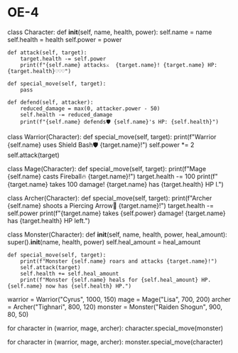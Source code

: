 # OE-4

class Character:
    def __init__(self, name, health, power):
        self.name = name
        self.health = health
        self.power = power

    def attack(self, target):
        target.health -= self.power
        print(f"{self.name} attacks⚔️  {target.name}! {target.name} HP: {target.health}♡♡♡")

    def special_move(self, target):
        pass
    
    def defend(self, attacker):
        reduced_damage = max(0, attacker.power - 50)
        self.health -= reduced_damage
        print(f"{self.name} defends🛡 {self.name}'s HP: {self.health}")


class Warrior(Character):
    def special_move(self, target):
        print(f"Warrior {self.name} uses Shield Bash🛡  {target.name}!")
        self.power *= 2
        self.attack(target)


class Mage(Character):
    def special_move(self, target):
        print(f"Mage {self.name} casts Fireball🔥  {target.name}!")
        target.health -= 100
        print(f"{target.name} takes 100 damage! {target.name} has {target.health} HP l.")


class Archer(Character):
    def special_move(self, target):
        print(f"Archer {self.name} shoots a Piercing Arrow🏹  {target.name}!")
        target.health -= self.power
        print(f"{target.name} takes {self.power} damage! {target.name} has {target.health} HP left.")


class Monster(Character):
    def __init__(self, name, health, power, heal_amount):
        super().__init__(name, health, power)
        self.heal_amount = heal_amount

    def special_move(self, target):
        print(f"Monster {self.name} roars and attacks {target.name}!")
        self.attack(target)
        self.health += self.heal_amount
        print(f"Monster {self.name} heals for {self.heal_amount} HP. {self.name} now has {self.health} HP.")

warrior = Warrior("Cyrus", 1000, 150)
mage = Mage("Lisa", 700, 200)
archer = Archer("Tighnari", 800, 120)
monster = Monster("Raiden Shogun", 900, 80, 50)

for character in (warrior, mage, archer):
    character.special_move(monster)

for character in (warrior, mage, archer):
    monster.special_move(character)

